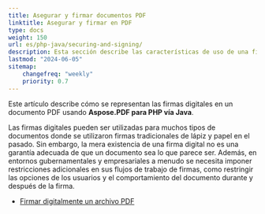 ```yaml
---
title: Asegurar y firmar documentos PDF
linktitle: Asegurar y firmar en PDF
type: docs
weight: 150
url: es/php-java/securing-and-signing/
description: Esta sección describe las características de uso de una firma y protección de su documento PDF usando Java.
lastmod: "2024-06-05"
sitemap:
    changefreq: "weekly"
    priority: 0.7
---
```


Este artículo describe cómo se representan las firmas digitales en un documento PDF usando **Aspose.PDF para PHP vía Java**.

Las firmas digitales pueden ser utilizadas para muchos tipos de documentos donde se utilizaron firmas tradicionales de lápiz y papel en el pasado. Sin embargo, la mera existencia de una firma digital no es una garantía adecuada de que un documento sea lo que parece ser. Además, en entornos gubernamentales y empresariales a menudo se necesita imponer restricciones adicionales en sus flujos de trabajo de firmas, como restringir las opciones de los usuarios y el comportamiento del documento durante y después de la firma.

- [Firmar digitalmente un archivo PDF](/pdf/php-java/digitally-sign-pdf-file/)